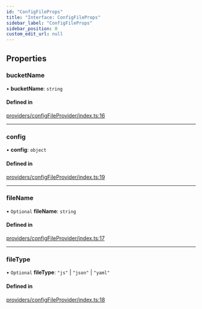 ```yaml
---
id: "ConfigFileProps"
title: "Interface: ConfigFileProps"
sidebar_label: "ConfigFileProps"
sidebar_position: 0
custom_edit_url: null
---
```


## Properties

### bucketName

• **bucketName**: `string`

#### Defined in

[providers/configFileProvider/index.ts:16](https://github.com/matthewkeil/full-stack-pattern/blob/2a38eee/providers/configFileProvider/index.ts#L16)

___

### config

• **config**: `object`

#### Defined in

[providers/configFileProvider/index.ts:19](https://github.com/matthewkeil/full-stack-pattern/blob/2a38eee/providers/configFileProvider/index.ts#L19)

___

### fileName

• `Optional` **fileName**: `string`

#### Defined in

[providers/configFileProvider/index.ts:17](https://github.com/matthewkeil/full-stack-pattern/blob/2a38eee/providers/configFileProvider/index.ts#L17)

___

### fileType

• `Optional` **fileType**: ``"js"`` \| ``"json"`` \| ``"yaml"``

#### Defined in

[providers/configFileProvider/index.ts:18](https://github.com/matthewkeil/full-stack-pattern/blob/2a38eee/providers/configFileProvider/index.ts#L18)
